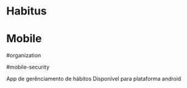 # Habitus
# Mobile 

#organization

#mobile-security



App de gerênciamento de hábitos
Disponível para plataforma android

